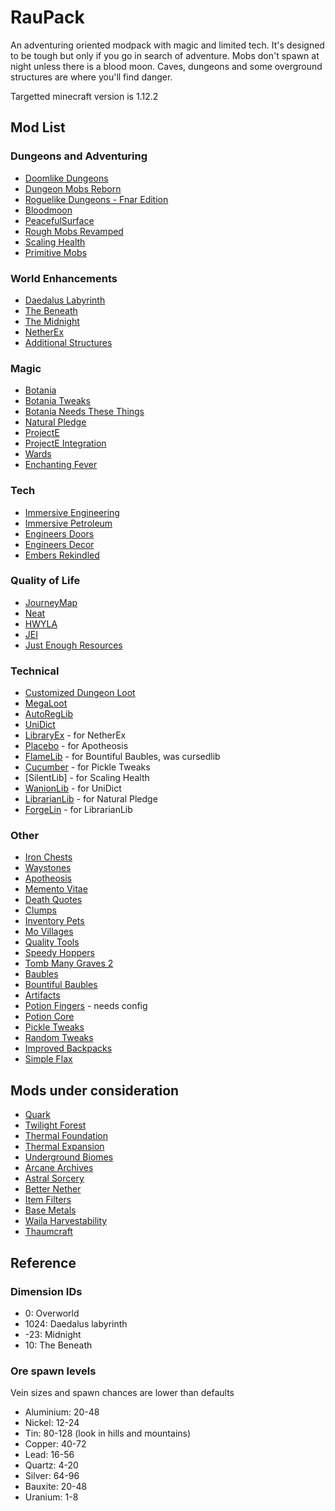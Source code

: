 # RauPack

An adventuring oriented modpack with magic and limited tech. It's designed to be tough but only if you go in search
of adventure. Mobs don't spawn at night unless there is a blood moon. Caves, dungeons and some overground structures 
are where you'll find danger.

Targetted minecraft version is 1.12.2


## Mod List

### Dungeons and Adventuring

 - [Doomlike Dungeons](https://www.curseforge.com/minecraft/mc-mods/project-74246) 
 - [Dungeon Mobs Reborn](https://www.curseforge.com/minecraft/mc-mods/dungeon-mobs-reborn)
 - [Roguelike Dungeons - Fnar Edition](https://www.curseforge.com/minecraft/mc-mods/roguelike-dungeons-fnar-edition)
 - [Bloodmoon](https://www.curseforge.com/minecraft/mc-mods/bloodmoon)
 - [PeacefulSurface](https://www.curseforge.com/minecraft/mc-mods/peacefulsurface)
 - [Rough Mobs Revamped](https://www.curseforge.com/minecraft/mc-mods/rough-mobs-revamped)
 - [Scaling Health](https://www.curseforge.com/minecraft/mc-mods/scaling-health)
 - [Primitive Mobs](https://www.curseforge.com/minecraft/mc-mods/primitive-mobs)

### World Enhancements

 - [Daedalus Labyrinth](https://www.curseforge.com/minecraft/mc-mods/daedalus-labyrinth)
 - [The Beneath](https://www.curseforge.com/minecraft/mc-mods/the-beneath)
 - [The Midnight](https://www.curseforge.com/minecraft/mc-mods/the-midnight)
 - [NetherEx](https://www.curseforge.com/minecraft/mc-mods/netherex)
 - [Additional Structures](https://www.curseforge.com/minecraft/mc-mods/additional-structures)

### Magic

 - [Botania](https://www.curseforge.com/minecraft/mc-mods/botania)
 - [Botania Tweaks](https://www.curseforge.com/minecraft/mc-mods/botania-tweaks)
 - [Botania Needs These Things](https://www.curseforge.com/minecraft/mc-mods/botania-needs-these-things)
 - [Natural Pledge](https://www.curseforge.com/minecraft/mc-mods/natural-pledge)
 - [ProjectE](https://www.curseforge.com/minecraft/mc-mods/projecte)
 - [ProjectE Integration](https://www.curseforge.com/minecraft/mc-mods/projecte-integration)
 - [Wards](https://www.curseforge.com/minecraft/mc-mods/wards)
 - [Enchanting Fever](https://www.curseforge.com/minecraft/mc-mods/enchanting-fever)

### Tech

 - [Immersive Engineering](https://www.curseforge.com/minecraft/mc-mods/immersive-engineering)
 - [Immersive Petroleum](https://www.curseforge.com/minecraft/mc-mods/immersive-petroleum)
 - [Engineers Doors](https://www.curseforge.com/minecraft/mc-mods/engineers-doors)
 - [Engineers Decor](https://www.curseforge.com/minecraft/mc-mods/engineers-decor)
 - [Embers Rekindled](https://www.curseforge.com/minecraft/mc-mods/embers-rekindled)

### Quality of Life

 - [JourneyMap](https://www.curseforge.com/minecraft/mc-mods/journeymap)
 - [Neat](https://www.curseforge.com/minecraft/mc-mods/neat)
 - [HWYLA](https://www.curseforge.com/minecraft/mc-mods/hwyla)
 - [JEI](https://www.curseforge.com/minecraft/mc-mods/jei)
 - [Just Enough Resources](https://www.curseforge.com/minecraft/mc-mods/just-enough-resources-jer)

### Technical

 - [Customized Dungeon Loot](https://www.curseforge.com/minecraft/mc-mods/customized-dungeon-loot)
 - [MegaLoot](https://www.curseforge.com/minecraft/mc-mods/megaloot)
 - [AutoRegLib](https://www.curseforge.com/minecraft/mc-mods/autoreglib)
 - [UniDict](https://www.curseforge.com/minecraft/mc-mods/unidict)
 - [LibraryEx](https://www.curseforge.com/minecraft/mc-mods/libraryex) - for NetherEx
 - [Placebo](https://www.curseforge.com/minecraft/mc-mods/placebo) - for Apotheosis
 - [FlameLib](https://www.curseforge.com/minecraft/mc-mods/flamelib) - for Bountiful Baubles, was cursedlib
 - [Cucumber](https://www.curseforge.com/minecraft/mc-mods/cucumber) - for Pickle Tweaks
 - [SilentLib] - for Scaling Health
 - [WanionLib](https://www.curseforge.com/minecraft/mc-mods/wanionlib) - for UniDict
 - [LibrarianLib](https://www.curseforge.com/minecraft/mc-mods/librarianlib) - for Natural Pledge
 - [ForgeLin](https://www.curseforge.com/minecraft/mc-mods/shadowfacts-forgelin) - for LibrarianLib

### Other
 
 - [Iron Chests](https://www.curseforge.com/minecraft/mc-mods/iron-chests)
 - [Waystones](https://www.curseforge.com/minecraft/mc-mods/waystones)
 - [Apotheosis](https://www.curseforge.com/minecraft/mc-mods/apotheosis)
 - [Memento Vitae](https://www.curseforge.com/minecraft/mc-mods/memento-vitae)
 - [Death Quotes](https://www.curseforge.com/minecraft/mc-mods/deathquotes-death-quotes)
 - [Clumps](https://www.curseforge.com/minecraft/mc-mods/clumps)
 - [Inventory Pets](https://www.curseforge.com/minecraft/mc-mods/inventory-pets)
 - [Mo Villages](https://www.curseforge.com/minecraft/mc-mods/mo-villages)
 - [Quality Tools](https://www.curseforge.com/minecraft/mc-mods/quality-tools)
 - [Speedy Hoppers](https://www.curseforge.com/minecraft/mc-mods/speedy-hoppers)
 - [Tomb Many Graves 2](https://www.curseforge.com/minecraft/mc-mods/tomb-many-graves-2)
 - [Baubles](https://www.curseforge.com/minecraft/mc-mods/baubles)
 - [Bountiful Baubles](https://www.curseforge.com/minecraft/mc-mods/bountifulbaubles)
 - [Artifacts](https://www.curseforge.com/minecraft/mc-mods/artifacts)
 - [Potion Fingers](https://www.curseforge.com/minecraft/mc-mods/potion-fingers) - needs config
 - [Potion Core](https://www.curseforge.com/minecraft/mc-mods/potion-core)
 - [Pickle Tweaks](https://www.curseforge.com/minecraft/mc-mods/pickle-tweaks)
 - [Random Tweaks](https://www.curseforge.com/minecraft/mc-mods/randomtweaks)
 - [Improved Backpacks](https://www.curseforge.com/minecraft/mc-mods/improvedbackpacks)
 - [Simple Flax](https://www.curseforge.com/minecraft/mc-mods/simpleflax)

## Mods under consideration

 - [Quark](https://www.curseforge.com/minecraft/mc-mods/quark)
 - [Twilight Forest](https://www.curseforge.com/minecraft/mc-mods/the-twilight-forest)
 - [Thermal Foundation](http://www.curse.com/mc-mods/minecraft/222880-thermal-foundation)
 - [Thermal Expansion](https://www.curseforge.com/minecraft/mc-mods/thermal-expansion)
 - [Underground Biomes](https://www.curseforge.com/minecraft/mc-mods/underground-biomes)
 - [Arcane Archives](https://www.curseforge.com/minecraft/mc-mods/arcane-archives)
 - [Astral Sorcery](https://www.curseforge.com/minecraft/mc-mods/astral-sorcery)
 - [Better Nether](https://www.curseforge.com/minecraft/mc-mods/betternether)
 - [Item Filters](https://www.curseforge.com/minecraft/mc-mods/item-filters)
 - [Base Metals](https://www.curseforge.com/minecraft/mc-mods/base-metals)
 - [Waila Harvestability](https://www.curseforge.com/minecraft/mc-mods/waila-harvestability)
 - [Thaumcraft](https://www.curseforge.com/minecraft/mc-mods/thaumcraft)

## Reference

### Dimension IDs

 - 0: Overworld
 - 1024: Daedalus labyrinth
 - -23: Midnight
 - 10: The Beneath

### Ore spawn levels

Vein sizes and spawn chances are lower than defaults

 - Aluminium: 20-48
 - Nickel: 12-24
 - Tin: 80-128  (look in hills and mountains)
 - Copper: 40-72
 - Lead: 16-56
 - Quartz: 4-20
 - Silver: 64-96
 - Bauxite: 20-48
 - Uranium:  1-8
